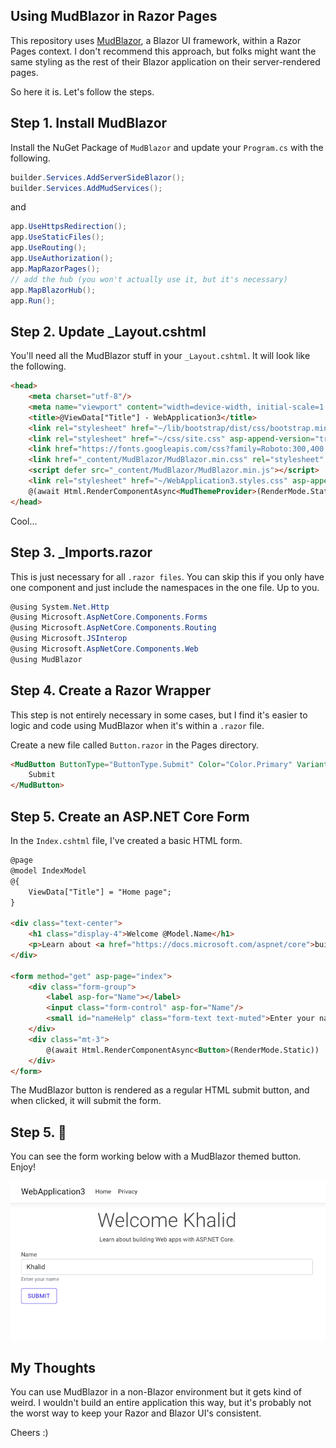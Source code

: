 ## Using MudBlazor in Razor Pages

This repository uses [MudBlazor](https://www.mudblazor.com/), a Blazor UI framework, within a Razor Pages context. I don't recommend this approach, but folks might want the same styling as the rest of their Blazor application on their server-rendered pages.

So here it is. Let's follow the steps.

## Step 1. Install MudBlazor

Install the NuGet Package of `MudBlazor` and update your `Program.cs` with the following.

```csharp
builder.Services.AddServerSideBlazor();
builder.Services.AddMudServices();
```

and 

```csharp
app.UseHttpsRedirection();
app.UseStaticFiles();
app.UseRouting();
app.UseAuthorization();
app.MapRazorPages();
// add the hub (you won't actually use it, but it's necessary)
app.MapBlazorHub();
app.Run();
```

## Step 2. Update _Layout.cshtml

You'll need all the MudBlazor stuff in your `_Layout.cshtml`. It will look like the following.

```html
<head>
    <meta charset="utf-8"/>
    <meta name="viewport" content="width=device-width, initial-scale=1.0"/>
    <title>@ViewData["Title"] - WebApplication3</title>
    <link rel="stylesheet" href="~/lib/bootstrap/dist/css/bootstrap.min.css"/>
    <link rel="stylesheet" href="~/css/site.css" asp-append-version="true"/>
    <link href="https://fonts.googleapis.com/css?family=Roboto:300,400,500,700&display=swap" rel="stylesheet" />
    <link href="_content/MudBlazor/MudBlazor.min.css" rel="stylesheet" />
    <script defer src="_content/MudBlazor/MudBlazor.min.js"></script>
    <link rel="stylesheet" href="~/WebApplication3.styles.css" asp-append-version="true"/>
    @(await Html.RenderComponentAsync<MudThemeProvider>(RenderMode.Static))
</head>
```

Cool...

## Step 3. _Imports.razor

This is just necessary for all `.razor files`. You can skip this if you only have one component and just include the namespaces in the one file. Up to you.

```csharp
@using System.Net.Http
@using Microsoft.AspNetCore.Components.Forms
@using Microsoft.AspNetCore.Components.Routing
@using Microsoft.JSInterop
@using Microsoft.AspNetCore.Components.Web
@using MudBlazor
```

## Step 4. Create a Razor Wrapper

This step is not entirely necessary in some cases, but I find it's easier to logic and code using MudBlazor when it's within a `.razor` file.

Create a new file called `Button.razor` in the Pages directory.

```html
<MudButton ButtonType="ButtonType.Submit" Color="Color.Primary" Variant="Variant.Outlined">
    Submit
</MudButton>
```

## Step 5. Create an ASP.NET Core Form

In the `Index.cshtml` file, I've created a basic HTML form.

```html
@page
@model IndexModel
@{
    ViewData["Title"] = "Home page";
}

<div class="text-center">
    <h1 class="display-4">Welcome @Model.Name</h1>
    <p>Learn about <a href="https://docs.microsoft.com/aspnet/core">building Web apps with ASP.NET Core</a>.</p>
</div>

<form method="get" asp-page="index">
    <div class="form-group">
        <label asp-for="Name"></label>
        <input class="form-control" asp-for="Name"/>
        <small id="nameHelp" class="form-text text-muted">Enter your name</small>
    </div>
    <div class="mt-3">
        @(await Html.RenderComponentAsync<Button>(RenderMode.Static))
    </div>
</form>
```

The MudBlazor button is rendered as a regular HTML submit button, and when clicked, it will submit the form.

## Step 5. 🤑

You can see the form working below with a MudBlazor themed button. Enjoy!

![img.png](img.png)

## My Thoughts

You can use MudBlazor in a non-Blazor environment but it gets kind of weird. I wouldn't build an entire application this way, but it's probably not the worst way to keep your Razor and Blazor UI's consistent.

Cheers :)